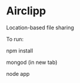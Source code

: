 Airclipp
========

Location-based file sharing

To run:

npm install

mongod (in new tab)

node app

